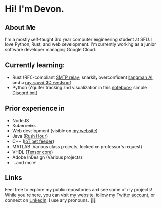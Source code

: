 # Hi! I'm Devon.

## About Me
I'm a mostly self-taught 3rd year computer engineering student at SFU. I love Python, Rust, and web development. I'm currently working as a junior software developer managing Google Cloud.

## Currently learning:
- Rust (RFC-compliant [SMTP relay](https://github.com/gennyble/sail); snarkily overconfident [hangman AI](https://github.com/novedevo/lose_at_hangman_rs), and a [raytraced 3D renderer](https://github.com/novedevo/raytracer))
- Python (Aquifer tracking and visualization in this [notebook](https://github.com/novedevo/watertable); simple [Discord bot](https://github.com/novedevo/starboard))

## Prior experience in
- NodeJS
- Kubernetes
- Web development (visible on [my website](https://nove.dev))
- Java ([Rush Hour](https://github.com/novedevo/rush-hour))
- C++ ([IoT pet feeder](https://github/com/novedevo/ENSC100W-project))
- MATLAB (Various class projects, locked on professor's request)
- VHDL ([Tensor core](https://github.com/novedevo/ENSC-252))
- Adobe InDesign (Various projects)
- ...and more!

## Links
Feel free to explore my public repositories and see some of my projects!
While you're here, you can visit [my website](https://nove.dev), follow my [Twitter account](https://twitter.com/novedevo),
or connect on [LinkedIn](https://linkedin.com/in/devon-burnham-7602751a5/). I use any pronouns. 🏳️‍🌈
